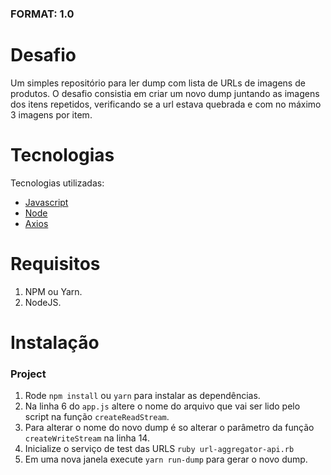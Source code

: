 ###  FORMAT: 1.0


# Desafio 
  Um simples repositório para ler dump com lista de URLs de imagens de produtos. O desafio consistia em criar um novo dump juntando as imagens dos itens repetidos, verificando se a url estava quebrada e com no máximo 3 imagens por item.

# Tecnologias
Tecnologias utilizadas:

* [Javascript](https://developer.mozilla.org/pt-BR/docs/Aprender/JavaScript)
* [Node](https://nodejs.org/en/)
* [Axios](https://www.npmjs.com/package/axios)


# Requisitos

1.  NPM ou Yarn.
2.  NodeJS.


# Instalação

### Project
1. Rode `npm install` ou `yarn` para instalar as dependências.
2. Na linha 6 do `app.js` altere o nome do arquivo que vai ser lido pelo script na função `createReadStream`.
3. Para alterar o nome do novo dump é so alterar o parâmetro da função `createWriteStream` na linha 14.
4. Inicialize o serviço de test das URLS `ruby url-aggregator-api.rb`
5. Em uma nova janela execute `yarn run-dump` para gerar o novo dump.